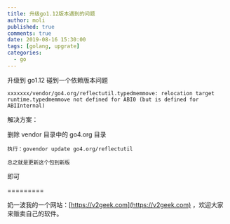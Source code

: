```yaml
---
title: 升级go1.12版本遇到的问题
author: moli
published: true
comments: true
date: 2019-08-16 15:30:00
tags: [golang, upgrate]
categories:
  - go
---
```


升级到 go1.12 碰到一个依赖版本问题

```
xxxxxxx/vendor/go4.org/reflectutil.typedmemmove: relocation target runtime.typedmemmove not defined for ABI0 (but is defined for ABIInternal)
```

解决方案：

删除 vendor 目录中的 go4.org 目录

```
执行：govendor update go4.org/reflectutil

总之就是更新这个包到新版
```

即可

=========

奶一波我的一个网站：[https://v2geek.com](https://v2geek.com) ，欢迎大家来贩卖自己的软件。
